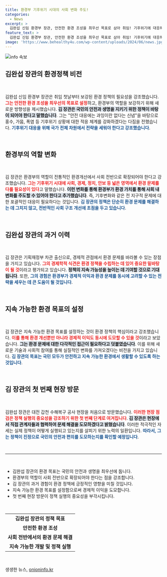 ```yaml
---
title: 환경부 기후위기 시대의 사회 변화 주도!
categories:
  - News
excerpt: >
  김완섭 신임 환경부 장관, 안전한 환경 조성을 최우선 목표로 삼아 취임! 기후위기에 대응하며 사회 전반의 변화 주도할 계획 밝혀. 클릭하면 더 많은 정보 확인!
feature_text: >
  김완섭 신임 환경부 장관, 안전한 환경 조성을 최우선 목표로 삼아 취임! 기후위기에 대응하며 사회 전반의 변화 주도할 계획 밝혀. 클릭하면 더 많은 정보 확인!
image: 'https://www.behealthy4u.com/wp-content/uploads/2024/06/news.jpg'
---
```


<p><img src="https://www.behealthy4u.com/wp-content/uploads/2024/06/news.jpg" alt="info 속보" /></p>

<h2 data-ke-size="size26">김완섭 장관의 환경정책 비전</h2>

<p data-ke-size="size16">&nbsp;</p>

<p>김완섭 신임 환경부 장관은 취임 첫날부터 보강된 환경 정책의 필요성을 강조했습니다. <b><span style="color: #ee2323;">그는 안전한 환경 조성을 최우선의 목표로 설정</span></b>하고, 환경부의 역할을 보강하기 위해 새로운 방향성을 제시했습니다. <b><span style="background-color: #21538527;">김 장관은 국민의 안전과 생명을 지키기 위한 정책이 바탕이 되어야 한다고 말했습니다</span></b>. 그는 "안전 대응에는 과잉이란 없다는 신념"을 바탕으로 홍수, 가뭄, 폭염 등 기후위기 상황에 대한 적응 체계를 강화하겠다는 다짐을 전했습니다. <b><span style="color: #1a5490;">기후위기 대응을 위해 국가 전체 차원에서 전략을 세워야 한다고 강조했습니다</span></b>.</p>

<p data-ke-size="size16">&nbsp;</p>

<h2 data-ke-size="size26">환경부의 역할 변화</h2>

<p data-ke-size="size16">&nbsp;</p>

<p>김 장관은 환경부의 역할이 전통적인 환경개선에서 사회 전반으로 확장되어야 한다고 강조했습니다. <b><span style="color: #ee2323;">그는 기후위기 시대에 사회, 경제, 정치, 안보 등 넓은 영역에서 환경 문제를 다룰 필요성이 있다</span></b>고 말했습니다. <b><span style="background-color: #21538527;">이런 변화를 통해 환경부가 환경 가치를 통해 사회 내 변화를 주도할 수 있어야 한다고 추가했습니다</span></b>. 즉, 기후변화와 같은 전 지구적 문제에 대한 포괄적인 대응이 필요하다는 것입니다. <b><span style="color: #1a5490;">김 장관의 정책은 단순히 환경 문제를 해결하는 데 그치지 않고, 전반적인 사회 구조 개선에 초점을 두고 있습니다</span></b>.</p>

<p data-ke-size="size16">&nbsp;</p>

<h2 data-ke-size="size26">김완섭 장관의 과거 이력</h2>

<p data-ke-size="size16">&nbsp;</p>

<p>김 장관은 기획재정부 차관 출신으로, 경제적 관점에서 환경 문제를 바라볼 수 있는 장점을 가지고 있습니다. <b><span style="color: #ee2323;">그의 경제학적 식견은 환경 정책을 수립하는 데 있어 중요한 밑바탕이 될 것</span></b>이라고 평가되고 있습니다. <b><span style="background-color: #21538527;">정책의 지속 가능성을 높이는 데 기여할 것으로 기대됩니다</span></b>. 또한, <b><span style="color: #1a5490;">그의 경험은 환경부가 경제적 이익과 환경 문제를 동시에 고려할 수 있는 전략을 세우는 데 큰 도움이 될 것입니다</span></b>.</p>

<p data-ke-size="size16">&nbsp;</p>

<h2 data-ke-size="size26">지속 가능한 환경 목표의 설정</h2>

<p data-ke-size="size16">&nbsp;</p>

<p>김 장관은 지속 가능한 환경 목표를 설정하는 것이 환경 정책의 핵심이라고 강조했습니다. <b><span style="color: #ee2323;">이를 통해 환경 개선뿐만 아니라 경제적 이익도 동시에 도모할 수 있을 것</span></b>이라고 보았습니다. <b><span style="background-color: #21538527;">그는 환경 문제에 대한 다각적인 접근이 필요하다고 덧붙였습니다</span></b>. 이를 위해 새로운 기술과 사회적 참여를 통해 실질적인 변화를 가져오겠다는 비전을 가지고 있습니다. <b><span style="color: #1a5490;">김 장관의 목표는 국민 모두가 안전하고 지속 가능한 환경에서 생활할 수 있도록 하는 것입니다</span></b>.</p>

<p data-ke-size="size16">&nbsp;</p>

<h2 data-ke-size="size26">김 장관의 첫 번째 현장 방문</h2>

<p data-ke-size="size16">&nbsp;</p>

<p>김완섭 장관은 대전 갑천 수해복구 공사 현장을 처음으로 방문했습니다. <b><span style="color: #ee2323;">이러한 현장 점검은 정책 실행의 중요성을 강조하기 위한 첫 번째 단계로 여겨집니다</span></b>. <b><span style="background-color: #21538527;">김 장관은 현장에서 직접 관계자들과 협력하여 문제 해결을 도모하겠다고 밝혔습니다</span></b>. 이러한 적극적인 자세는 실제 정책이 어떻게 실행되고 있는지를 살피기 위한 노력의 일환입니다. <b><span style="color: #1a5490;">따라서, 그는 정책이 진정으로 국민의 안전과 편의를 도모하는지를 확인할 예정입니다</span></b>.</p>

<p data-ke-size="size16">&nbsp;</p>

<hr>

<p data-ke-size="size16">&nbsp;</p>

<ul>
    <li>김완섭 장관의 환경 목표는 국민의 안전과 생명을 최우선에 둡니다.</li>
    <li>환경부의 역할이 사회 전반으로 확장되어야 한다는 점을 강조합니다.</li>
    <li>김 장관의 과거 경험이 환경 정책에 긍정적인 영향을 미칠 것입니다.</li>
    <li>지속 가능한 환경 목표를 설정함으로써 경제적 이익을 도모합니다.</li>
    <li>첫 번째 현장 방문이 정책 실행의 중요성을 부각시킵니다.</li>
</ul>

<p data-ke-size="size16">&nbsp;</p>

<table>
    <tr>
        <td style="text-align: center; height: 17px;"><b>김완섭 장관의 정책 목표</b></td>
    </tr>
    <tr>
        <td style="text-align: center; height: 17px;"><b>안전한 환경 조성</b></td>
    </tr>
    <tr>
        <td style="text-align: center; height: 17px;"><b>사회 전반에서의 환경 문제 해결</b></td>
    </tr>
    <tr>
        <td style="text-align: center; height: 17px;"><b>지속 가능한 개발 및 정책 실행</b></td>
    </tr>
</table>

<p data-ke-size="size16">&nbsp;</p>
생생한 뉴스, <a href="https://onioninfo.kr" rel="dofollow">onioninfo.kr</a>


